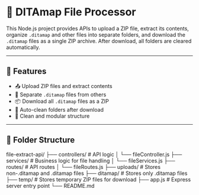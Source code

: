 # 📁 DITAmap File Processor

This Node.js project provides APIs to upload a ZIP file, extract its contents, organize `.ditamap` and other files into separate folders, and download the `.ditamap` files as a single ZIP archive. After download, all folders are cleared automatically.

---

## 📌 Features

- 📤 Upload ZIP files and extract contents
- 📂 Separate `.ditamap` files from others
- 📦 Download all `.ditamap` files as a ZIP
- 🧹 Auto-clean folders after download
- 🔧 Clean and modular structure

---

## 📁 Folder Structure

file-extract-api/
├── controllers/ # API logic
│ └── fileController.js
├── services/ # Business logic for file handling
│ └── fileServices.js
├── routes/ # API routes
│ └── fileRoutes.js
├── uploads/ # Stores non-.ditamap  and .ditamap files
├── ditamap/ # Stores only .ditamap files
├── temp/ # Stores temporary ZIP files for download
├── app.js # Express server entry point
└── README.md